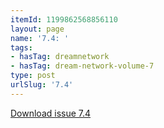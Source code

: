 ```yaml
---
itemId: 1199862568856110
layout: page
name: '7.4: '
tags:
- hasTag: dreamnetwork
- hasTag: dream-network-volume-7
type: post
urlSlug: '7.4'
---
```

<a href="files/pdfs/Volume_7/7.4-Dream-Network-Bulletin_Volume-7-Number-4.pdf" download="">Download issue 7.4</a>